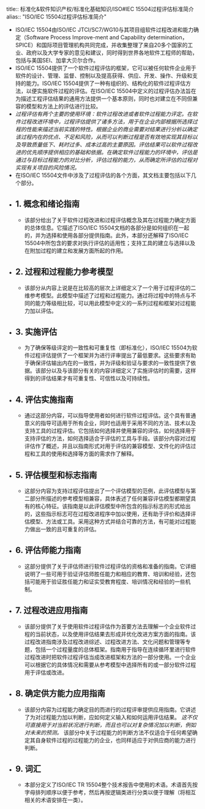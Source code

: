 title:: 标准化&软件知识产权/标准化基础知识/ISO#IEC 15504过程评估标准简介
alias:: "ISO/IEC 15504过程评估标准简介"

- ISO/IEC 15504由ISO/IEC JTCI/SC7/WG10与其项目组软件过程改进和能力确定（Software Process Improve-ment and Capability determination，SPICE）和国际项目管理机构共同完成，并收集整理了来自20多个国家的工业、政府以及大学专家的意见和建议，同时得到世界各地软件工程师的帮助，包括与美国SEI、加拿大贝尔合作。
- ISO/IEC 15504提供了一个软件过程评估的框架，它可以被任何软件企业用于软件的设计、管理、监督、控制以及提高获得、供应、开发、操作、升级和支持的能力。ISO/IEC 15504提供了一种有组织的、结构化的软件过程评估方法，以便实施软件过程的评估。在ISO/IEC 15504中定义的过程评估办法旨在为描述工程评估结果的通用方法提供一个基本原则，同时也对建立在不同但兼容的模型和方法上的评估进行比较。
- _过程评估有两个主要的使用环境：软件过程改进或者软件过程能力评定。在软件过程改进环境中，过程评估提供了诸多方法，用于在企业内部根据所选择过程的性能来描述当前实践的特性。根据企业的商业需要对结果进行分析以确定该过程内在的优点、不足和风险，从而可以判断过程是否有效地实现其目标以及导致质量低下、耗时过多、成本过高的主要原因。评估结果可以软件过程改进的优先顺序提供相应的基础和依据。在确定软件过程能力的环境中，评估是通过与目标过程能力的对比分析，评估过程的能力，从而确定所评估的过程对实现有关项目的风险情况。_
- 在ISO/IEC 15504文件中涉及了过程评估的各个方面，其文档主要包括以下几个部分。
- ## 1. 概念和绪论指南
	- 该部分给出了关于软件过程改进和过程评估概念及其在过程能力确定方面的总体信息。它描述了ISO/IEC 15504文档的各部分是如何组织在一起的，并为选择和使用各部分提供指南。此外，本部分还解释了ISO/IEC 15504中所包含的要求对执行评估的适用性；支持工具的建立与选择以及在附加过程的建立和发展方面所起的作用。
- ## 2. 过程和过程能力参考模型
	- 该部分从内容上说是在比较高的层次上详细定义了一个用于过程评估的二维参考模型。此模型中描述了过程和过程能力。通过将过程中的特点与不同的能力等级相比较，可以用此模型中定义的一系列过程和框架对过程能力加以评估。
- ## 3. 实施评估
	- 为了确保等级评定的一致性和可重复性（即标准化），ISO/IEC 15504为软件过程评估提供了一个框架并为进行评审提出了最低要求。这些要求有助于确保评估输出内在的一致性，并为评级和验证与要求的一致性提供了依据。该部分以及与该部分有关的内容详细定义了实施评估时的需要，这样得到的评估结果才有可重复性、可信性以及可持续性。
- ## 4. 评估实施指南
	- 通过这部分内容，可以指导使用者如何进行软件过程评估。这个具有普通意义的指导可适用于所有企业，同时也适用于采用不同的方法、技术以及支持工具的过程评估。它包括如何选择并使用兼容的评估，如何选择用于支持评估的方法，如何选择适合于评估的工具与手段。该部分内容对过程评估作了概述，并且以指南形式对用于评估的兼容模型、文件化的评估过程和工具的使用和选择等方面的需求作了解释。
- ## 5. 评估模型和标志指南
	- 这部分内容为支持过程评估提出了一个评估模型的范例，此评估模型与第二部分所描述的参考模型相兼容，具体表述了任何兼容评估模型都期望具有的核心特征。该指南是以此评估模型中所包含的指示标志的形式给出的，这些指示标志可在过程改进程序中加以使用，还有助于评价和选择评估模型、方法或工具。采用这种方式并结合可靠的方法，有可能对过程能力做出一致的且可重复的评估。
- ## 6. 评估师能力指南
	- 这部分提供了关于评估师进行软件过程评估的资格和准备的指南。它详细说明了一些可用于验证评估师胜任能力和相应的教育、培训和经验，还包括可能用于验证胜任能力和证实受教育程度、培训情况和经验的一些机制。
- ## 7. 过程改进应用指南
	- 该部分提供了关于使用软件过程评估作为首要方法去理解一个企业软件过程的当前状态，以及使用评估结果去形成并优化改进方案方面的指南。该过程改进指南涉及过程改进综述、过程改进方法、文化问题和管理等专题，包括一个过程量度的总体框架。指南用于指导在连续循环里进行软件过程改进时把软件过程评估当成改进框架和方法的一部分使用。一个企业可以根据它的具体情况和需要从参考模型中选择所有的或一部分软件过程用于评估或改进。
- ## 8. 确定供方能力应用指南
	- 该部分内容为过程能力确定目的而进行的过程评审提供应用指南。它讲述了为对过程能力加以判断，应如何定义输入和如何运用评估结果。 _这不仅可直接用于对当前状况进行判断，而且也可以对复杂情况加以判断，例如对未来的预测。_ 该部分中关于过程能力的判断方法不仅适合于任何希望确定其自身软件过程的过程能力的企业，也同样适应于对供应商的能力进行判断。
- ## 9. 词汇
	- 本部分定义了ISO/IEC TR 15504整个技术报告中使用的术语。术语首先按字母排列顺序以便于参考，然后再按逻辑类进行分类以便于理解（将相互相关的术语安排在一类）。